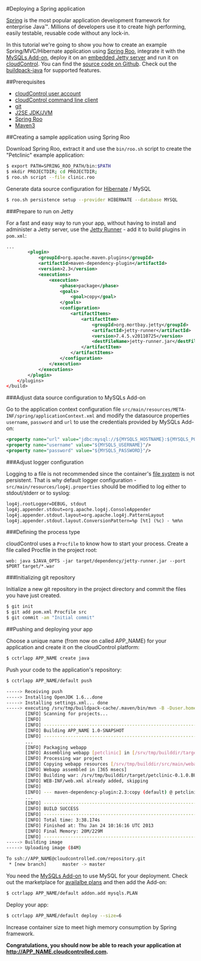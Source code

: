 #Deploying a Spring application

[Spring](http://www.springsource.org/) is the most popular application development framework for enterprise Java™. Millions of developers use it to create high performing, easily testable, reusable code without any lock-in.

In this tutorial we're going to show you how to create an example Spring/MVC/Hibernate application using [Spring Roo](http://www.springsource.org/spring-roo), integrate it with the [MySQLs Add-on](https://www.cloudcontrol.com/add-ons/mysqls), deploy it on an [embedded Jetty server](http://jetty.codehaus.org/jetty/) and run it on [cloudControl](https://www.cloudcontrol.com/). You can find the [source code on Github](https://github.com/cloudControl/java-spring-hibernate-example-app). Check out the [buildpack-java](https://github.com/cloudControl/buildpack-java) for supported features.

##Prerequisites
 * [cloudControl user account](https://github.com/cloudControl/documentation/blob/master/Platform%20Documentation.md#user-accounts)
 * [cloudControl command line client](https://github.com/cloudControl/documentation/blob/master/Platform%20Documentation.md#command-line-client-web-console-and-api)
 * [git](https://help.github.com/articles/set-up-git)
 * [J2SE JDK/JVM](http://www.oracle.com/technetwork/java/javase/downloads/index.html)
 * [Spring Roo](http://www.springsource.org/spring-roo)
 * [Maven3](http://maven.apache.org/download.html)

##Creating a sample application using Spring Roo

Download Spring Roo, extract it and use the `bin/roo.sh` script to create the "Petclinic" example application:

~~~bash
$ export PATH=SPRING_ROO_PATH/bin:$PATH
$ mkdir PROJECTDIR; cd PROJECTDIR;
$ roo.sh script --file clinic.roo
~~~

Generate data source configuration for [Hibernate](http://www.hibernate.org/) / MySQL

~~~bash
$ roo.sh persistence setup --provider HIBERNATE --database MYSQL
~~~

###Prepare to run on Jetty

For a fast and easy way to run your app, without having to install and administer a Jetty server, use the [Jetty Runner](http://wiki.eclipse.org/Jetty/Howto/Using_Jetty_Runner) - add it to build plugins in `pom.xml`:

~~~xml
...
        <plugin>
            <groupId>org.apache.maven.plugins</groupId>
            <artifactId>maven-dependency-plugin</artifactId>
            <version>2.3</version>
            <executions>
                <execution>
                    <phase>package</phase>
                    <goals>
                        <goal>copy</goal>
                    </goals>
                    <configuration>
                        <artifactItems>
                            <artifactItem>
                                <groupId>org.mortbay.jetty</groupId>
                                <artifactId>jetty-runner</artifactId>
                                <version>7.4.5.v20110725</version>
                                <destFileName>jetty-runner.jar</destFileName>
                            </artifactItem>
                        </artifactItems>
                    </configuration>
                </execution>
            </executions>
        </plugin>
    </plugins>
</build>
~~~

###Adjust data source configuration to MySQLs Add-on

Go to the application context configuration file `src/main/resources/META-INF/spring/applicationContext.xml` and modify the datasource properties `username`, `password` and `url` to use the credentials provided by MySQLs Add-on:

~~~xml
<property name="url" value="jdbc:mysql://${MYSQLS_HOSTNAME}:${MYSQLS_PORT}/${MYSQLS_DATABASE}"/>
<property name="username" value="${MYSQLS_USERNAME}"/>
<property name="password" value="${MYSQLS_PASSWORD}"/>
~~~

###Adjust logger configuration

Logging to a file is not recommended since the container's [file system](https://www.cloudcontrol.com/dev-center/Platform%20Documentation#non-persistent-filesystem) is not persistent. That is why default logger configuration - `src/main/resources/log4j.properties` should be modified to log either to stdout/stderr or to syslog:

~~~xml
log4j.rootLogger=DEBUG, stdout
log4j.appender.stdout=org.apache.log4j.ConsoleAppender
log4j.appender.stdout.layout=org.apache.log4j.PatternLayout
log4j.appender.stdout.layout.ConversionPattern=%p [%t] (%c) - %m%n
~~~

###Defining the process type

cloudControl uses a `Procfile` to know how to start your process. Create a file called Procfile in the project root:

~~~
web: java $JAVA_OPTS -jar target/dependency/jetty-runner.jar --port $PORT target/*.war
~~~

###Initializing git repository

Initialize a new git repository in the project directory and commit the files you have just created.

~~~bash
$ git init
$ git add pom.xml Procfile src
$ git commit -am "Initial commit"
~~~

##Pushing and deploying your app

Choose a unique name (from now on called APP_NAME) for your application and create it on the cloudControl platform:

~~~bash
$ cctrlapp APP_NAME create java
~~~

Push your code to the application's repository:

~~~bash
$ cctrlapp APP_NAME/default push

-----> Receiving push
-----> Installing OpenJDK 1.6...done
-----> Installing settings.xml... done
-----> executing /srv/tmp/buildpack-cache/.maven/bin/mvn -B -Duser.home=/srv/tmp/builddir -Dmaven.repo.local=/srv/tmp/buildpack-cache/.m2/repository -s /srv/tmp/buildpack-cache/.m2/settings.xml -DskipTests=true clean install
       [INFO] Scanning for projects...
       [INFO]
       [INFO] ------------------------------------------------------------------------
       [INFO] Building APP_NAME 1.0-SNAPSHOT
       [INFO] ------------------------------------------------------------------------
       ...
       [INFO] Packaging webapp
       [INFO] Assembling webapp [petclinic] in [/srv/tmp/builddir/target/petclinic-0.1.0.BUILD-SNAPSHOT]
       [INFO] Processing war project
       [INFO] Copying webapp resources [/srv/tmp/builddir/src/main/webapp]
       [INFO] Webapp assembled in [365 msecs]
       [INFO] Building war: /srv/tmp/builddir/target/petclinic-0.1.0.BUILD-SNAPSHOT.war
       [INFO] WEB-INF/web.xml already added, skipping
       [INFO]
       [INFO] --- maven-dependency-plugin:2.3:copy (default) @ petclinic ---
       ...
       [INFO] ------------------------------------------------------------------------
       [INFO] BUILD SUCCESS
       [INFO] ------------------------------------------------------------------------
       [INFO] Total time: 3:38.174s
       [INFO] Finished at: Thu Jan 24 10:16:16 UTC 2013
       [INFO] Final Memory: 20M/229M
       [INFO] ------------------------------------------------------------------------
-----> Building image
-----> Uploading image (84M)

To ssh://APP_NAME@cloudcontrolled.com/repository.git
 * [new branch]      master -> master
~~~

You need the [MySQLs Add-on](https://www.cloudcontrol.com/dev-center/Add-on%20Documentation/Data%20Storage/MySQLs) to use MySQL for your deployment. Check out the marketplace for [availalbe plans](https://www.cloudcontrol.com/add-ons/mysqls) and then add the Add-on:

~~~bash
$ cctrlapp APP_NAME/default addon.add mysqls.PLAN
~~~

Deploy your app:

~~~bash
$ cctrlapp APP_NAME/default deploy --size=6
~~~

Increase container size to meet high memory consumption by Spring framework.

**Congratulations, you should now be able to reach your application at http://APP_NAME.cloudcontrolled.com.**

